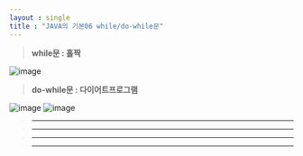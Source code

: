 ```yaml
---
layout : single
title : "JAVA의 기본06 while/do-while문"
---
```

>**while문 : 홀짝**

![image](https://user-images.githubusercontent.com/105334682/177894020-453a236f-be51-46aa-9306-987c4f2311cb.png)
>**do-while문 : 다이어트프로그램**

![image](https://user-images.githubusercontent.com/105334682/177896822-534d4b41-3d5f-43f9-8bda-a023669c909e.png)
![image](https://user-images.githubusercontent.com/105334682/177898013-1c9e1f35-d8e4-41cc-b27b-06d4a7f6d8a2.png)
>****


>****


>****


>****
